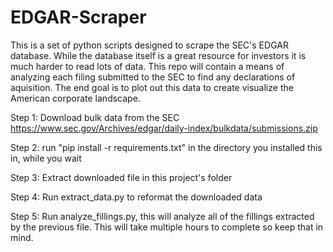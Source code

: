 # EDGAR-Scraper
This is a set of python scripts designed to scrape the SEC's EDGAR database. While the database itself is a great resource for investors it is much harder to read lots of data. This repo will contain a means of analyzing each filing submitted to the SEC to find any declarations of aquisition. The end goal is to plot out this data to create visualize the American corporate landscape.

Step 1: Download bulk data from the SEC
    https://www.sec.gov/Archives/edgar/daily-index/bulkdata/submissions.zip
   
Step 2: run "pip install -r requirements.txt" in the directory you installed this in, while you wait

Step 3: Extract downloaded file in this project's folder

Step 4: Run extract_data.py to reformat the downloaded data

Step 5: Run analyze_fillings.py, this will analyze all of the fillings extracted by the previous file. This will take multiple hours to complete so keep that in mind.
